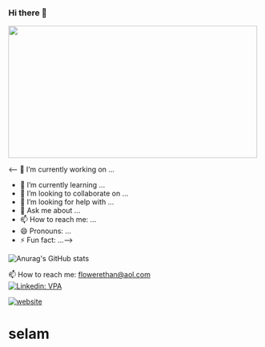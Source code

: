  ### Hi there 👋
<img style="-webkit-user-select: none;margin: auto;cursor: zoom-in;" src="https://www.pentalog.com/wp-content/uploads/2020/03/DevOps-engineer-job-roles-and-responsibilities.png" width="497" height="264">

<-- 🔭 I’m currently working on ...
- 🌱 I’m currently learning ...
- 👯 I’m looking to collaborate on ...
- 🤔 I’m looking for help with ...
- 💬 Ask me about ...
- 📫 How to reach me: ...
- 😄 Pronouns: ...
- ⚡ Fun fact: ...-->


![Anurag's GitHub stats](https://github-readme-stats.vercel.app/api?username=ethanflower1903&show_icons=true&theme=onedark)<br>



 
📫 How to reach me: flowerethan@aol.com <br>
[![Linkedin: VPA](https://img.shields.io/badge/linkedin-%230077B5.svg?&style=for-the-badge&logo=linkedin&logoColor=white)](https://www.linkedin.com/in/ethanflower1903/)

[![website](https://img.shields.io/badge/stackoverflow-c8d6e5.svg?&style=for-the-badge&logo=stackoverflow&logoColor=orange)](https://stackoverflow.com/users/17020883/ethan)
# selam 
